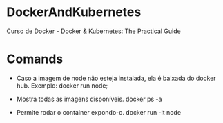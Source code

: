 # DockerAndKubernetes
 Curso de Docker - Docker & Kubernetes: The Practical Guide

# Comands
* Caso a imagem de node não esteja instalada, ela é baixada do docker hub. Exemplo: docker run node;

* Mostra todas as imagens disponíveis. docker ps -a

* Permite rodar o container expondo-o. docker run -it node